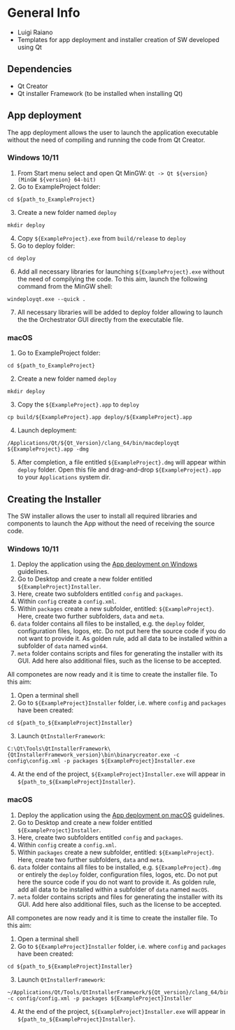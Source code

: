 # General Info
- Luigi Raiano
- Templates for app deployment and installer creation of SW developed using Qt

## Dependencies
- Qt Creator
- Qt installer Framework (to be installed when installing Qt)

## App deployment
The app deployment allows the user to launch the application executable without the need of compiling and running the code from Qt Creator.

### Windows 10/11
1. From Start menu select and open Qt MinGW: `Qt -> Qt ${version} (MinGW ${version} 64-bit)`
2. Go to ExampleProject folder:
```
cd ${path_to_ExampleProject}
```
3. Create a new folder named `deploy`
```
mkdir deploy
```
4. Copy `${ExampleProject}.exe` from `build/release` to `deploy`
5. Go to deploy folder:
```
cd deploy
```
6. Add all necessary libraries for launching `${ExampleProject}.exe` without the need of compilying the code. To this aim, launch the following command from the  MinGW shell:
```
windeployqt.exe --quick .
```
7. All necessary libraries will be added to deploy folder allowing to launch the the Orchestrator GUI directly from the executable file.

### macOS
1. Go to ExampleProject folder:
```
cd ${path_to_ExampleProject}
```
2. Create a new folder named `deploy`
```
mkdir deploy
```
3. Copy the `${ExampleProject}.app` to `deploy`
```
cp build/${ExampleProject}.app deploy/${ExampleProject}.app
```
4. Launch deployment:
```
/Applications/Qt/${Qt_Version}/clang_64/bin/macdeployqt ${ExampleProject}.app -dmg
```
5. After completion, a file entitled `${ExampleProject}.dmg` will appear within `deploy` folder. Open this file and drag-and-drop `${ExampleProject}.app` to your `Applications` system dir.

## Creating the Installer
The SW installer allows the user to install all required libraries and components to launch the App without the need of receiving the source code.

### Windows 10/11
1. Deploy the application using the [App deployment on Windows](#Windows-10/11) guidelines.
2. Go to Desktop and create a new folder entitled `${ExampleProject}Installer`.
3. Here, create two subfolders entitled `config` and `packages`.
4. Within `config` create a `config.xml`.
5. Within `packages` create a new subfolder, entitled: `${ExampleProject}`. Here, create two further subfolders, `data` and `meta`.
6. `data` folder contains all files to be installed, e.g. the `deploy` folder, configuration files, logos, etc. Do not put here the source code if you do not want to provide it. As golden rule, add all data to be installed within a subfolder of `data` named `win64`.
7. `meta` folder contains scripts and files for generating the installer with its GUI. Add here also additional files, such as the license to be accepted.

All componetes are now ready and it is time to create the installer file. To this aim:
1. Open a terminal shell
2. Go to `${ExampleProject}Installer` folder, i.e. where `config` and `packages` have been created:
```
cd ${path_to_${ExampleProject}Installer}
```
3. Launch `QtInstallerFramework`:
```
C:\Qt\Tools\QtInstallerFramework\{QtInstallerFramework_version}\bin\binarycreator.exe -c config\config.xml -p packages ${ExampleProject}Installer.exe
```
4. At the end of the project, `${ExampleProject}Installer.exe` will appear in `${path_to_${ExampleProject}Installer}`.

### macOS
1. Deploy the application using the [App deployment on macOS](#macOS) guidelines.
2. Go to Desktop and create a new folder entitled `${ExampleProject}Installer`.
3. Here, create two subfolders entitled `config` and `packages`.
4. Within `config` create a `config.xml`.
5. Within `packages` create a new subfolder, entitled: `${ExampleProject}`. Here, create two further subfolders, `data` and `meta`.
6. `data` folder contains all files to be installed, e.g. `${ExampleProject}.dmg` or entirely the `deploy` folder, configuration files, logos, etc. Do not put here the source code if you do not want to provide it. As golden rule, add all data to be installed within a subfolder of `data` named `macOS`.
7. `meta` folder contains scripts and files for generating the installer with its GUI. Add here also additional files, such as the license to be accepted.

All componetes are now ready and it is time to create the installer file. To this aim:
1. Open a terminal shell
2. Go to `${ExampleProject}Installer` folder, i.e. where `config` and `packages` have been created:
```
cd ${path_to_${ExampleProject}Installer}
```
3. Launch `QtInstallerFramework`:
```
~/Applications/Qt/Tools/QtInstallerFramework/${Qt_version}/clang_64/bin/binarycreator -c config/config.xml -p packages ${ExampleProject}Installer
```
4. At the end of the project, `${ExampleProject}Installer.exe` will appear in `${path_to_${ExampleProject}Installer}`.